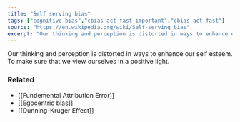```yaml
---
title: "Self serving bias"
tags: ["cognitive-bias","cbias-act-fast-important","cbias-act-fast"]
source: "https://en.wikipedia.org/wiki/Self-serving_bias"
excerpt: "Our thinking and perception is distorted in ways to enhance our self esteem."
---
```


Our thinking and perception is distorted in ways to enhance our self esteem. To make sure that we view ourselves in a positive light.

### Related

- [[Fundemental Attribution Error]]
- [[Egocentric bias]]
- [[Dunning-Kruger Effect]]

